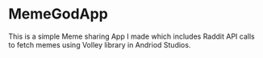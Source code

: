# MemeGodApp
This is a simple Meme sharing App I made which includes Raddit API calls to fetch memes using Volley library in Andriod Studios.

